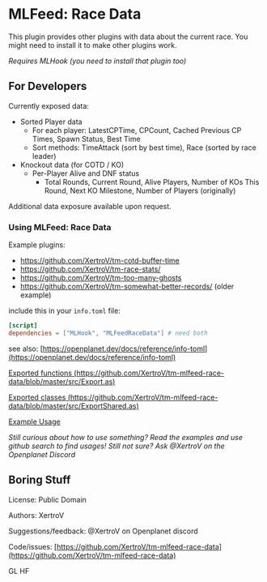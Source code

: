 # MLFeed: Race Data

This plugin provides other plugins with data about the current race. You might need to install it to make other plugins work.

*Requires MLHook (you need to install that plugin too)*

## For Developers

Currently exposed data:
* Sorted Player data
	* For each player: LatestCPTime, CPCount, Cached Previous CP Times, Spawn Status, Best Time
	* Sort methods: TimeAttack (sort by best time), Race (sorted by race leader)
* Knockout data (for COTD / KO)
  * Per-Player Alive and DNF status
	* Total Rounds, Current Round, Alive Players, Number of KOs This Round, Next KO Milestone, Number of Players (originally)

Additional data exposure available upon request.

### Using MLFeed: Race Data

Example plugins:

- https://github.com/XertroV/tm-cotd-buffer-time
- https://github.com/XertroV/tm-race-stats/
- https://github.com/XertroV/tm-too-many-ghosts
- https://github.com/XertroV/tm-somewhat-better-records/ (older example)

include this in your `info.toml` file:

```toml
[script]
dependencies = ["MLHook", "MLFeedRaceData"] # need both
```

see also: [https://openplanet.dev/docs/reference/info-toml](https://openplanet.dev/docs/reference/info-toml)

[Exported functions (https://github.com/XertroV/tm-mlfeed-race-data/blob/master/src/Export.as)](https://github.com/XertroV/tm-mlfeed-race-data/blob/master/src/Export.as)

[Exported classes (https://github.com/XertroV/tm-mlfeed-race-data/blob/master/src/ExportShared.as)](https://github.com/XertroV/tm-mlfeed-race-data/blob/master/src/ExportShared.as)

[Example Usage](https://github.com/XertroV/tm-cotd-buffer-time/blob/57ee1bce5ccd115a0ebef2a9b23f72d77cbfa28a/src/KoBufferDisplay.as#L132-L133)

*Still curious about how to use something? Read the examples and use github search to find usages! Still not sure? Ask @XertroV on the Openplanet Discord*

## Boring Stuff

License: Public Domain

Authors: XertroV

Suggestions/feedback: @XertroV on Openplanet discord

Code/issues: [https://github.com/XertroV/tm-mlfeed-race-data](https://github.com/XertroV/tm-mlfeed-race-data)

GL HF
